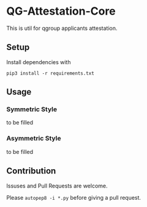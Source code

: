 # QG-Attestation-Core

This is util for qgroup applicants attestation.

## Setup

Install dependencies with
``` console
pip3 install -r requirements.txt
```

## Usage

### Symmetric Style

to be filled

### Asymmetric Style

to be filled

## Contribution

Issuses and Pull Requests are welcome.

Please `autopep8 -i *.py` before giving a pull request.
